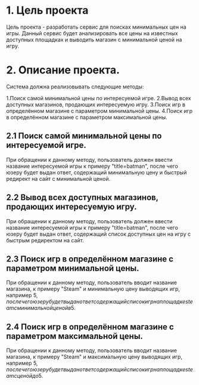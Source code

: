 # 1. Цель проекта

Цель проекта - разработать сервис для поисках минимальных цен на игры. Данный сервис будет анализировать все цены на известных доступных площадках и выводить магазин с минимальной ценой на игру.

# 2. Описание проекта.

Система должна реализовывать следующие методы:

  1.Поиск самой минимальной цены по интересуемой игре.
  2.Вывод всех доступных магазинов, продающих интересуемую игру.
  3.Поиск игр в определённом магазине с параметром минимальной цены.
  4.Поиск игр в определённом магазине с параметром максимальной цены.

## 2.1 Поиск самой минимальной цены по интересуемой игре.

При обращении к данному методу, пользователь должен ввести название интересуемой игры к примеру "title=batman", после чего юзеру будет выдан ответ, содержащий минимальную цену и быстрый редирект на сайт с минимальной ценой.

## 2.2 Вывод всех доступных магазинов, продающих интересуемую игру.

При обращении к данному методу, пользователь должен ввести название интересуемой игры к примеру "title=batman", после чего юзеру будет выдан ответ, содержащий список доступных цен на игру с быстрым редиректом на сайт.

## 2.3 Поиск игр в определённом магазине с параметром минимальной цены.

При обращении к данному методу, пользователь вводит название магазина, к примеру "Steam" и минимальную цену выводящих игр, например 5$, после чего юзеру будет выдан ответ содержащий список игр на площадке steam с минимальной ценой в 5$.

## 2.4 Поиск игр в определённом магазине с параметром максимальной цены.

При обращении к данному методу, пользователь вводит название магазина, к примеру "Steam" и максимальную цену выводящих игр, например 5$, после чего юзеру будет выдан ответ содержащий список игр на площадке steam с ценой до 5$.
